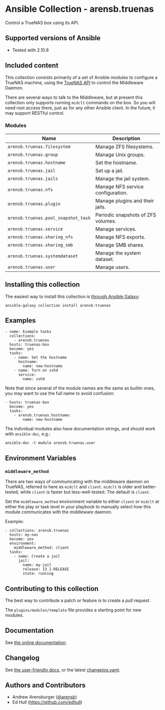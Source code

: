 # Ansible Collection - arensb.truenas

Control a TrueNAS box using its API.

## Supported versions of Ansible
- Tested with 2.10.8

## Included content

This collection consists primarily of a set of Ansible modules to
configure a TrueNAS machine, using the
[TrueNAS API](https://www.truenas.com/docs/api/websocket.html)
to control the Middleware Daemon.

There are several ways to talk to the Middleware, but at present this
collection only supports running `midclt` commands on the box. So you
will need root access there, just as for any other Ansible client. In
the future, it may support RESTful control.

### Modules
Name                                | Description
----------------------------------- | ------------------
`arensb.truenas.filesystem`         | Manage ZFS filesystems.
`arensb.truenas.group`              | Manage Unix groups.
`arensb.truenas.hostname`           | Set the hostname.
`arensb.truenas.jail`               | Set up a jail.
`arensb.truenas.jails`              | Manage the jail system.
`arensb.truenas.nfs`                | Manage NFS service configuration.
`arensb.truenas.plugin`             | Manage plugins and their jails.
`arensb.truenas.pool_snapshot_task` | Periodic snapshots of ZFS volumes.
`arensb.truenas.service`            | Manage services.
`arensb.truenas.sharing_nfs`        | Manage NFS exports.
`arensb.truenas.sharing_smb`        | Manage SMB shares.
`arensb.truenas.systemdataset`      | Manage the system dataset.
`arensb.truenas.user`               | Manage users.

## Installing this collection

The easiest way to install this collection is
[through Ansible Galaxy](https://galaxy.ansible.com/arensb/truenas):

    ansible-galaxy collection install arensb.truenas

<!--
If you want a git repository, e.g., for development:

1. Pick a directory `/my/collections/ansible_collections` to put the collection in.
2. Make sure that in your `ansible.cfg`, you have
 -->

## Examples

    - name: Example tasks
      collections:
        - arensb.truenas
      hosts: truenas-box
      become: yes
      tasks:
        - name: Set the hostname
          hostname:
            name: new-hostname
        - name: Turn on sshd
          service:
            name: sshd

Note that since several of the module names are the same as builtin
ones, you may want to use the full name to avoid confusion:

    - hosts: truenas-box
      become: yes
      tasks:
        - arensb.truenas.hostname:
            name: new-hostname

The individual modules also have documentation strings, and should work with
`ansible-doc`, e.g.:

    ansible-doc -t module arensb.truenas.user

## Environment Variables

### `middleware_method`

There are two ways of communicating with the middleware daemon on
TrueNAS, referred to here as `midclt` and `client`. `midclt` is older
and better-tested, while `client` is faster but less-well-tested. The
default is `client`.

Set the `middleware_method` environment variable to either `client` or
`midclt` at either the play or task level in your playbook to manually
select how this module communicates with the middleware daemon.

Example:

    - collections: arensb.truenas
      hosts: my-nas
      become: yes
      environment:
        middleware_method: client
      tasks:
        - name: Create a jail
          jail:
            name: my-jail
            release: 13.1-RELEASE
            state: running

## Contributing to this collection
The best way to contribute a patch or feature is to create a pull request.

The `plugins/modules/template` file provides a starting point for new modules.

## Documentation

See [the online documentation](https://arensb.github.io/truenas/index.html).

## Changelog
See [the user-friendly docs](https://arensb.github.io/truenas/CHANGELOG.html),
or the latest [changelog.yaml](changelogs/changelog.yaml).

## Authors and Contributors

- Andrew Arensburger ([@arensb](https://mastodon.social/@arensb))
- Ed Hull (https://github.com/edhull)
